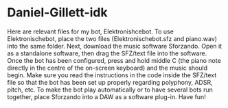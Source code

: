 # Daniel-Gillett-idk
Here are relevant files for my bot, Elektronishcebot. To use Elektronischebot, place the two files (Elektronischebot.sfz and piano.wav) into the same folder. Next, download the music software Sforzando. Open it as a standalone software, then drag the SFZ/text file into the software. Once the bot has been configured, press and hold middle C (the piano note directly in the centre of the on-screen keyboard) and the music should begin. Make sure you read the instructions in the code inside the SFZ/text file so that the bot has been set up properly regarding polyphony, ADSR, pitch, etc. To make the bot play automatically or to have several bots run together, place Sforzando into a DAW as a software plug-in. Have fun!
